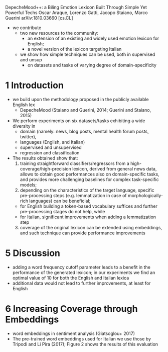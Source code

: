DepecheMood++: a Biling Emotion Lexicon Built Through Simple Yet Powerful Techs
Oscar Araque, Lorenzo Gatti, Jacopo Staiano, Marco Guerini
arXiv:1810.03660 [cs.CL]

* we contribute
  * two new resources to the community:
    * an extension of an existing and widely used emotion lexicon for English;
    * a novel version of the lexicon targeting Italian
  * we show how simple techniques can be used, both in supervised and unsup
    * on datasets and tasks of varying degree of domain-specificity

# 1 Introduction

* we build upon the methodology proposed in the publicly available English lex
  * DepecheMood (Staiano and Guerini, 2014; Guerini and Staiano, 2015)
* We perform experiments on six datasets/tasks exhibiting a wide diversity in
  * domain (namely: news, blog posts, mental health forum posts, twitter),
  * languages (English, and Italian)
  * supervised and unsupervised
  * regression and classification
* The results obtained show that:
  1. training straightforward classifiers/regressors from a
     high-coverage/high-precision lexicon, derived from general news data,
     allows to obtain good performances also on domain-specific tasks, and
     provides more challenging baselines for complex task-specific models;
  2. depending on the characteristics of the target language, specific
     pre-processing steps (e.g.  lemmatization in case of morphologically-rich
     languages) can be beneficial;
    * for English building a token-based vocabulary suffices and further
      pre-processing stages do not help, while
    * for Italian, significant improvements when adding a lemmatization step
  3. coverage of the original lexicon can be extended using embeddings, and such
     technique can provide performance improvements

# 5 Discussion

* adding a word frequency cutoff parameter leads to a benefit in the
  performance of the generated lexicon; in our experiments we find an optimal
  value of 10 for both the English and Italian lexica
* additional data would not lead to further improvements, at least for English

# 6 Increasing Coverage through Embeddings

* word embeddings in sentiment analysis (Giatsoglou+ 2017)
* The pre-trained word embeddings used for Italian we use those by
  Tripodi and Li Pira (2017); Figure 2 shows the results of this evaluation
